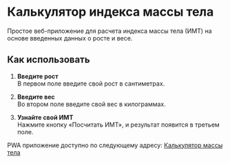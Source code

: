 # Калькулятор индекса массы тела

Простое веб-приложение для расчета индекса массы тела (ИМТ) на основе введенных данных о росте и весе.

## Как использовать

1. **Введите рост**  
   В первом поле введите свой рост в сантиметрах.

2. **Введите вес**  
   Во втором поле введите свой вес в килограммах.

3. **Узнайте свой ИМТ**  
   Нажмите кнопку «Посчитать ИМТ», и результат появится в третьем поле.


PWA приложение доступно по следующему адресу: [Калькулятор массы тела](https://vredinn.github.io/pwa/)
